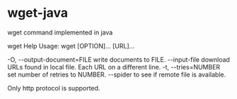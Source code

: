 wget-java
=========

wget command implemented in java






wget Help
Usage: wget [OPTION]... [URL]...

-O,  --output-document=FILE 		 write documents to FILE.
     --input-file 			 download URLs found in local file. Each URL on a different line.
-t,  --tries=NUMBER    			 set number of retries to NUMBER.
     --spider 				 to see if remote file is available.

Only http protocol is supported.
